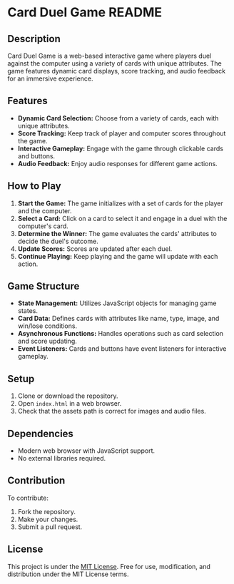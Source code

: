 # Card Duel Game README

## Description

Card Duel Game is a web-based interactive game where players duel against the computer using a variety of cards with unique attributes. The game features dynamic card displays, score tracking, and audio feedback for an immersive experience.

## Features

- **Dynamic Card Selection:** Choose from a variety of cards, each with unique attributes.
- **Score Tracking:** Keep track of player and computer scores throughout the game.
- **Interactive Gameplay:** Engage with the game through clickable cards and buttons.
- **Audio Feedback:** Enjoy audio responses for different game actions.

## How to Play

1. **Start the Game:** The game initializes with a set of cards for the player and the computer.
2. **Select a Card:** Click on a card to select it and engage in a duel with the computer's card.
3. **Determine the Winner:** The game evaluates the cards' attributes to decide the duel's outcome.
4. **Update Scores:** Scores are updated after each duel.
5. **Continue Playing:** Keep playing and the game will update with each action.

## Game Structure

- **State Management:** Utilizes JavaScript objects for managing game states.
- **Card Data:** Defines cards with attributes like name, type, image, and win/lose conditions.
- **Asynchronous Functions:** Handles operations such as card selection and score updating.
- **Event Listeners:** Cards and buttons have event listeners for interactive gameplay.

## Setup

1. Clone or download the repository.
2. Open `index.html` in a web browser.
3. Check that the assets path is correct for images and audio files.

## Dependencies

- Modern web browser with JavaScript support.
- No external libraries required.

## Contribution

To contribute:

1. Fork the repository.
2. Make your changes.
3. Submit a pull request.

## License

This project is under the [MIT License](https://opensource.org/licenses/MIT). Free for use, modification, and distribution under the MIT License terms.
